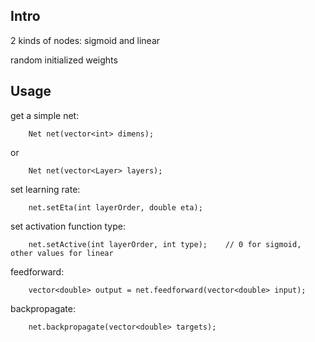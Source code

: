 ## Intro

2 kinds of nodes: sigmoid and linear

random initialized weights

## Usage

get a simple net:
```
	Net net(vector<int> dimens);
```
or
```
	Net net(vector<Layer> layers);
```

set learning rate:
```
	net.setEta(int layerOrder, double eta);
```

set activation function type:
```
	net.setActive(int layerOrder, int type);	// 0 for sigmoid, other values for linear
```

feedforward:
```
	vector<double> output = net.feedforward(vector<double> input);
```

backpropagate:
```
	net.backpropagate(vector<double> targets);
```
